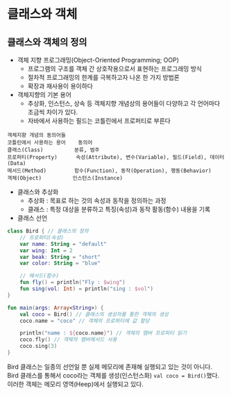 # 클래스와 객체
## 클래스와 객체의 정의
+ 객체 지향 프로그래밍(Object-Oriented Programming; OOP)
	+ 프로그램의 구조를 객체 간 상호작용으로서 표현하는 프로그래밍 방식
	+ 절차적 프로그래밍의 한계를 극복하고자 나온 한 가지 방법론
	+ 확장과 재사용이 용이하다
+ 객체지향의 기본 용어
	+ 추상화, 인스턴스, 상속 등 객체지향 개념상의 용어들이 다양하고 각 언어마다 조금씩 차이가 있다.
	+ 자바에서 사용하는 필드는 코틀린에서 프로퍼티로 부른다
```
객체지향 개념의 동의어들
코틀린에서 사용하는 용어	 동의어
클래스(Class)			분류, 범주
프로퍼티(Property)		속성(Attribute), 변수(Variable), 필드(Field), 데이터(Data)
메서드(Method)			함수(Function), 동작(Operation), 행동(Behavior)
객체(Object)			인스턴스(Instance)
```
+ 클래스와 추상화
	+ 추상화 : 목표로 하는 것의 속성과 동작을 정의하는 과정
	+ 클래스 : 특정 대상을 분류하고 특징(속성)과 동작 활동(함수) 내용을 기록
+ 클래스 선언
```kotlin
class Bird { // 클래스의 정의
    // 프로퍼티(속성)
    var name: String = "default"
    var wing: Int = 2
    var beak: String = "short"
    var color: String = "blue"

    // 메서드(함수)
    fun fly() = println("Fly : $wing")
    fun sing(vol: Int) = println("sing : $vol")
}

fun main(args: Array<String>) {
    val coco = Bird() // 클래스의 생성자를 통한 객체의 생성
    coco.name = "coco" // 객체의 프로퍼티에 값 할당

    println("name : ${coco.name}") // 객체의 멤버 프로퍼티 읽기
    coco.fly() // 객체의 맴버메서드 사용
    coco.sing(3)
}
```
Bird 클래스는 일종의 선언일 뿐 실제 메모리에 존재해 실행되고 있는 것이 아니다.   
Bird 클래스를 통해서 coco라는 객체를 생성(인스턴스화) ```val coco = Bird()```했다. 이러한 객체는 메모리 영역(Heep)에서 실행되고 있다.